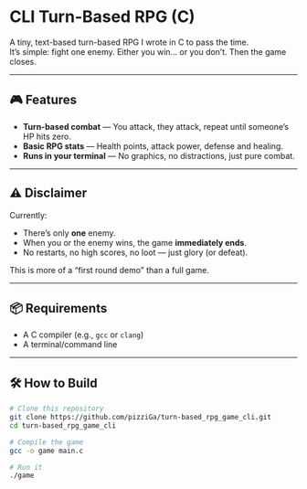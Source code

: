 # CLI Turn-Based RPG (C)

A tiny, text-based turn-based RPG I wrote in C to pass the time.  
It’s simple: fight one enemy. Either you win… or you don’t. Then the game closes.

---

## 🎮 Features
- **Turn-based combat** — You attack, they attack, repeat until someone’s HP hits zero.
- **Basic RPG stats** — Health points, attack power, defense and healing.
- **Runs in your terminal** — No graphics, no distractions, just pure combat.

---

## ⚠️ Disclaimer
Currently:
- There’s only **one** enemy.
- When you or the enemy wins, the game **immediately ends**.
- No restarts, no high scores, no loot — just glory (or defeat).

This is more of a “first round demo” than a full game.

---

## 📦 Requirements
- A C compiler (e.g., `gcc` or `clang`)
- A terminal/command line

---

## 🛠️ How to Build
```bash
# Clone this repository
git clone https://github.com/pizziGa/turn-based_rpg_game_cli.git
cd turn-based_rpg_game_cli

# Compile the game
gcc -o game main.c

# Run it
./game
